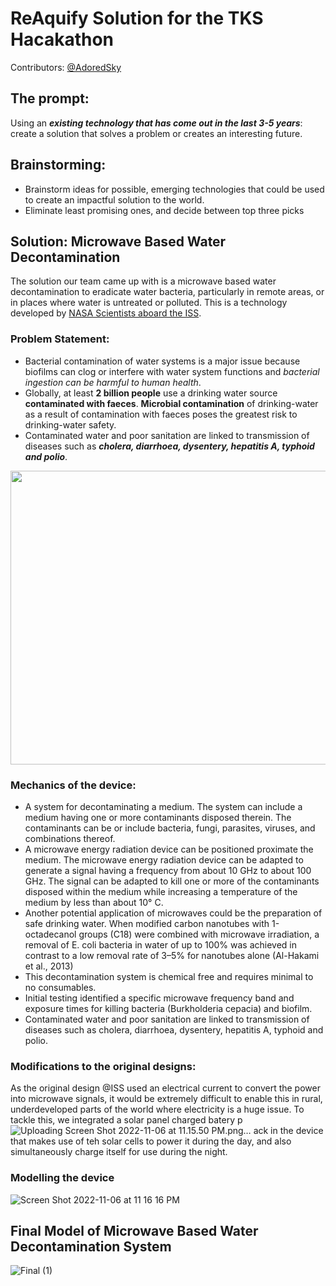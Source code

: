 # ReAquify Solution for the TKS Hacakathon

Contributors: [@AdoredSky](https://github.com/SJ3357208)

## The prompt:
Using an *__existing technology that has come out in the last 3-5 years__*: create a solution that solves a problem or creates an interesting future.

## Brainstorming:
- Brainstorm ideas for possible, emerging technologies that could be used to create an impactful solution to the world.
- Eliminate least promising ones, and decide between top three picks

## Solution: Microwave Based Water Decontamination
The solution our team came up with is a microwave based water decontamination to eradicate water bacteria, particularly in remote areas, or in places where water is untreated or polluted.
This is a technology developed by [NASA Scientists aboard the ISS](https://technology.nasa.gov/patent/MSC-TOPS-53).

### Problem Statement:
- Bacterial contamination of water systems is a major issue because biofilms can clog or interfere with water system functions and _bacterial ingestion can be harmful to human health_. 
- Globally, at least __2 billion people__ use a drinking water source __contaminated with faeces__. __Microbial contamination__ of drinking-water as a result of contamination with faeces poses the greatest risk to drinking-water safety.
- Contaminated water and poor sanitation are linked to transmission of diseases such as *__cholera, diarrhoea, dysentery, hepatitis A, typhoid and polio__*.

<a href="url"><img src="https://user-images.githubusercontent.com/68309049/200192579-8a1ebd4e-f5a2-45ad-b794-d261d290ff94.jpeg" align="center" height="470" width="550" ></a>


### Mechanics of the device:
- A system for decontaminating a medium. The system can include a medium having one or more contaminants disposed therein. The contaminants can be or include bacteria, fungi, parasites, viruses, and combinations thereof. 
- A microwave energy radiation device can be positioned proximate the medium. The microwave energy radiation device can be adapted to generate a signal having a frequency from about 10 GHz to about 100 GHz. The signal can be adapted to kill one or more of the contaminants disposed within the medium while increasing a temperature of the medium by less than about 10° C.
- Another potential application of microwaves could be the preparation of safe drinking water. When modified carbon nanotubes with 1-octadecanol groups (C18) were combined with microwave irradiation, a removal of E. coli bacteria in water of up to 100% was achieved in contrast to a low removal rate of 3–5% for nanotubes alone (Al-Hakami et al., 2013)
- This decontamination system is chemical free and requires minimal to no consumables. 
- Initial testing identified a specific microwave frequency band and exposure times for killing bacteria (Burkholderia cepacia) and biofilm.
- Contaminated water and poor sanitation are linked to transmission of diseases such as cholera, diarrhoea, dysentery, hepatitis A, typhoid and polio.

### Modifications to the original designs:
As the original design @ISS used an electrical current to convert the power into microwave signals, it would be extremely difficult to enable this in rural, underdeveloped parts of the world where electricity is a huge issue.
To tackle this, we integrated a solar panel charged batery p![Uploading Screen Shot 2022-11-06 at 11.15.50 PM.png…]()
ack in the device that makes use of teh solar cells to power it during the day, and also simultaneously charge itself for use during the night.

### Modelling the device
![Screen Shot 2022-11-06 at 11 16 16 PM](https://user-images.githubusercontent.com/68309049/200192955-ba424419-1174-4028-9adf-f06fecf6b1a3.png)

## Final Model of Microwave Based Water Decontamination System
![Final (1)](https://user-images.githubusercontent.com/68309049/200340604-dcda69f9-5580-4d64-9db6-06c65b23ba72.gif)

